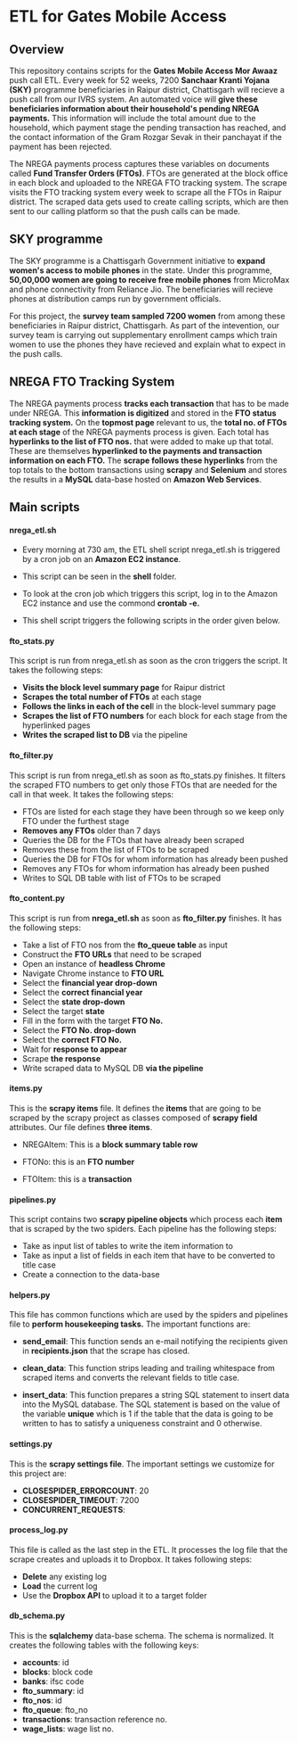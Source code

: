 # ETL for Gates Mobile Access

## Overview

This repository contains scripts for the __Gates Mobile Access Mor Awaaz__ push call ETL. Every week for 52 weeks, 7200 __Sanchaar Kranti Yojana (SKY)__ programme beneficiaries in Raipur district, Chattisgarh will recieve a push call from our IVRS system. An automated voice will **give these beneficiaries information about their household's pending NREGA payments.** This information will include the total amount due to the household, which payment stage the pending transaction has reached, and the contact information of the Gram Rozgar Sevak in their panchayat if the payment has been rejected. 

The NREGA payments process captures these variables on documents called __Fund Transfer Orders (FTOs)__. FTOs are generated at the block office in each block and uploaded to the NREGA FTO tracking system. The scrape visits the FTO tracking system every week to scrape all the FTOs in Raipur district. The scraped data gets used to create calling scripts, which are then sent to our calling platform so that the push calls can be made.  

## SKY programme

The SKY programme is a Chattisgarh Government initiative to **expand women's access to mobile phones** in the state. Under this programme, **50,00,000 women are going to receive free mobile phones** from MicroMax and phone connectivity from Reliance Jio. The beneficiaries will recieve phones at distribution camps run by government officials. 

For this project, the **survey team sampled 7200 women** from among these beneficiaries in Raipur district, Chattisgarh. As part of the intevention, our survey team is carrying out supplementary enrollment camps which train women to use the phones they have recieved and explain what to expect in the push calls.

## NREGA FTO Tracking System

The NREGA payments process **tracks each transaction** that has to be made under NREGA. This **information is digitized** and stored in the **FTO status tracking system.** On the **topmost page** relevant to us, the **total no. of FTOs at each stage** of the NREGA payments process is given. Each total has **hyperlinks to the list of FTO nos.** that were added to make up that total. These are themselves **hyperlinked to the payments and transaction information on each FTO.** The **scrape follows these hyperlinks** from the top totals to the bottom transactions using __scrapy__ and __Selenium__ and stores the results in a __MySQL__ data-base hosted on __Amazon Web Services__.

## Main scripts 

#### nrega_etl.sh 

* Every morning at 730 am, the ETL shell script nrega_etl.sh is triggered by a cron job on an __Amazon EC2 instance__. 

* This script can be seen in the __shell__ folder. 

* To look at the cron job which triggers this script, log in to the Amazon EC2 instance and use the commond **crontab -e.** 

* This shell script triggers the following scripts in the order given below. 

#### fto_stats.py

This script is run from nrega_etl.sh as soon as the cron triggers the script. It takes the following steps: 

* **Visits the block level summary page** for Raipur district 
* **Scrapes the total number of FTOs** at each stage
* **Follows the links in each of the cel**l in the block-level summary page
* **Scrapes the list of FTO numbers** for each block for each stage from the hyperlinked pages 
* **Writes the scraped list to DB** via the pipeline

#### fto_filter.py

This script is run from nrega_etl.sh as soon as fto_stats.py finishes. It filters the scraped FTO numbers to get only those FTOs that are needed for the call in that week. It takes the following steps: 

* FTOs are listed for each stage they have been through so we keep only FTO under the furthest stage
* **Removes any FTOs** older than 7 days 
* Queries the DB for the FTOs that have already been scraped 
* Removes these from the list of FTOs to be scraped 
* Queries the DB for FTOs for whom information has already been pushed
* Removes any FTOs for whom information has already been pushed 
* Writes to SQL DB table with list of FTOs to be scraped 

#### fto_content.py 

This script is run from **nrega_etl.sh** as soon as **fto_filter.py** finishes. It has the following steps:

* Take a list of FTO nos from the **fto_queue table** as input 
* Construct the **FTO URLs** that need to be scraped
* Open an instance of **headless Chrome**
* Navigate Chrome instance to **FTO URL**
* Select the **financial year drop-down** 
* Select the **correct financial year**
* Select the **state drop-down**
* Select the target **state** 
* Fill in the form with the target **FTO No.** 
* Select the **FTO No. drop-down**
* Select the **correct FTO No.**
* Wait for **response to appear** 
* Scrape **the response**
* Write scraped data to MySQL DB **via the pipeline**

#### items.py

This is the **scrapy items** file. It defines the **items** that are going to be scraped by the scrapy project as classes composed of **scrapy field** attributes. Our file defines **three items**.

* NREGAItem: This is a **block summary table row**

* FTONo: this is an **FTO number**

* FTOItem: this is a **transaction**

#### pipelines.py 

This script contains two **scrapy pipeline objects** which process each **item** that is scraped by the two spiders. Each pipeline has the following steps: 

* Take as input list of tables to write the item information to 
* Take as input a list of fields in each item that have to be converted to title case 
* Create a connection to the data-base  

#### helpers.py 

This file has common functions which are used by the spiders and pipelines file to **perform housekeeping tasks.** The important functions are: 

* **send_email**: This function sends an e-mail notifying the recipients given in **recipients.json** that the scrape has closed. 
* **clean_data**: This function strips leading and trailing whitespace from scraped items and converts the relevant fields to title case. 

* **insert_data**:  This function prepares a string SQL statement to insert data into the MySQL database. The SQL statement is based on the value of the variable **unique** which is 1 if the table that the data is going to be written to has to satisfy a uniqueness constraint and 0 otherwise.

#### settings.py

This is the **scrapy settings file**. The important settings we customize for this project are: 

* **CLOSESPIDER_ERRORCOUNT**: 20 
* **CLOSESPIDER_TIMEOUT**: 7200 
* **CONCURRENT_REQUESTS**:

#### process_log.py

This file is called as the last step in the ETL. It processes the log file that the scrape creates and uploads it to Dropbox. It takes following steps: 

* **Delete** any existing log 
* **Load** the current log 
* Use the **Dropbox API** to upload it to a target folder 

#### db_schema.py 

This is the **sqlalchemy** data-base schema. The schema is normalized. It creates the following tables with the following keys: 

* **accounts**: id 
* **blocks**: block code 
* **banks**: ifsc code  
* **fto_summary**: id 
* **fto_nos**: id 
* **fto_queue**: fto_no 
* **transactions**: transaction reference no. 
* **wage_lists**: wage list no. 